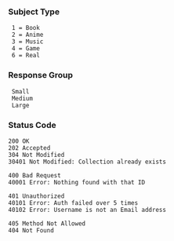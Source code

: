 ### Subject Type
     1 = Book
     2 = Anime
     3 = Music
     4 = Game
     6 = Real

### Response Group
     Small
     Medium
     Large

### Status Code
    200 OK
    202 Accepted
    304 Not Modified
    30401 Not Modified: Collection already exists

    400 Bad Request
    40001 Error: Nothing found with that ID

    401 Unauthorized
    40101 Error: Auth failed over 5 times
    40102 Error: Username is not an Email address

    405 Method Not Allowed
    404 Not Found